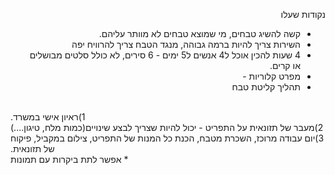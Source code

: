 <span dir="rtl" align="right">
    
נקודות שעלו

* קשה להשיג טבחים, מי שמוצא טבחים לא מוותר עליהם.
* השירות צריך להיות ברמה גבוהה, מנגד הטבח צריך להרוויח יפה
* 4 שעות להכין אוכל ל4 אנשים ל5 ימים - 6 סירים, לא כולל סלטים מבושלים או קרים.
* מפרט קלוריות - 
* תהליך קליטת טבח
<br>
<span dir="rtl" align="right">
	1)ראיון אישי במשרד.
	</span>
	<br>
	<span dir="rtl" align="right">
	2)מעבר של תזונאית על התפריט - יכול להיות שצריך לבצע שינויים(כמות מלח, טיגון....)
	</span>
	<br>
	<span dir="rtl" align="right">
	3)יום עבודה מרוכז, השכרת מטבח, הכנת כל המנות של התפריט, צילום במקביל, פיקוח של תזונאית.
	</span>
	<br>
	<span dir="rtl" align="right">
* אפשר לתת ביקרות עם תמונות
</span>
</span>


